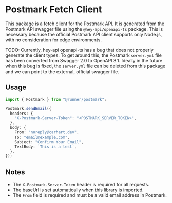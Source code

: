# Postmark Fetch Client

This package is a fetch client for the Postmark API. It is generated from the Postmark API swagger file using the `@hey-api/openapi-ts` package. This is necessary because the official Postmark API client supports only Node.js, with no consideration for edge environments.

TODO: Currently, hey-api openapi-ts has a bug that does not properly generate the client types. To get around this, the Postmark `server.yml` file has been converted from Swagger 2.0 to OpenAPI 3.1. Ideally in the future when this bug is fixed, the `server.yml` file can be deleted from this package and we can point to the external, official swagger file.

## Usage

```ts
import { Postmark } from "@runner/postmark";

Postmark.sendEmail({
  headers: {
    "X-Postmark-Server-Token": "<POSTMARK_SERVER_TOKEN>",
  },
  body: {
    From: "noreply@carhart.dev",
    To: "email@example.com",
    Subject: "Confirm Your Email",
    TextBody: `This is a test`,
  },
});
```

## Notes

- The `X-Postmark-Server-Token` header is required for all requests.
- The baseUrl is set automatically when this library is imported.
- The `From` field is required and must be a valid email address in Postmark.
